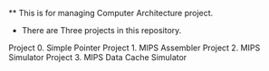 ** This is for managing Computer Architecture project.
* There are Three projects in this repository.

Project 0. Simple Pointer
Project 1. MIPS Assembler
Project 2. MIPS Simulator
Project 3. MIPS Data Cache Simulator
